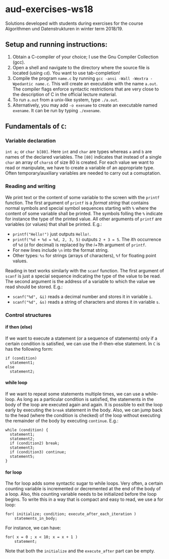 # aud-exercises-ws18
Solutions developed with students during exercises for the course Algorithmen und Datenstrukturen in winter term 2018/19.

## Setup and running instructions:

1. Obtain a C-compiler of your choice; I use the Gnu Compiler Collection (gcc).
2. Open a shell and navigate to the directory where the source file is located (using `cd`). You want to use tab-completion! 
3. Compile the program `name.c` by running 
`gcc -ansi -Wall -Wextra -Wpedantic name.c`. 
This will create an executable with the name `a.out`. The compiler flags enforce syntactic restrictions that are very close to the description of C in the official lecture material.
4. To run `a.out` from a unix-like system, type `./a.out`.
5. Alternatively, you may add `-o exename` to create an executable named `exename`. It can be run by typing `./exename`.


## Fundamentals of `C`:

### Variable declaration

`int a;` or `char b[80]`. Here `int` and `char` are types whereas `a` and `b` are names of the declared variables. The `[80]` indicates that instead of a single `char` an array of `chars`s of size 80 is created. For each value we want to read or manipulate, we have to create a variable of an appropriate type. Often temporary/auxiliary variables are needed to carry out a comuptation.

### Reading and writing

We print text or the content of some variable to the screen with the `printf` function. The first argument of `printf` is a *format string* that contains normal symbols and special symbol sequences starting with `%` where the content of some variable shall be printed. The symbols folling the `%` indicate for instance the type of the printed value. All other arguments of `printf` are variables (or values) that shall be printed. E.g.:
- `printf("Hello!")` just outputs `Hello!`. 
- `printf("%d + %d = %d, 2, 3, 5)` outputs `2 + 3 = 5`. The *i*th occurrence of `%d` (`d` for decimal) is replaced by the *i+1*th argument of `printf`. 
- For new lines include `\n` into the format string.
- Other types: `%s` for strings (arrays of characters), `%f` for floating point values.

Reading in text works similarly with the `scanf` function. The first argument of `scanf` is just a special sequence indicating the type of the value to be read. The second argument is the address of a variable to which the value we read should be stored. E.g.: 
- `scanf("%d", &i)` reads a decimal number and stores it in variable `i`.
- `scanf("%d", &s)` reads a string of characters and stores it in variable `s`.

### Control structures

#### if then (else)
If we want to execute a statement (or a sequence of statements) only if a certain condition is satisfied, we can use the if-then-else statement. In `C` is has the following form:

```
if (condition)
  statement1;
else
  statement2;
```

#### while loop
If we want to repeat some statements multiple times, we can use a while-loop. As long as a particular condition is satisfied, the statements in the body of the loop are executed again and again. It is possible to exit the loop early by executing the `break` statement in the body. Also, we can jump back to the head (where the condition is checked) of the loop without executing the remainder of the body by executing `continue`. E.g.:

```
while (condition) {
  statement1;
  statement2;
  if (condition2) break;
  statement3;
  if (condition3) continue;
  statement5;
}
```

#### for loop
The for loop adds some syntactic sugar to while loops. Very often, a certain counting variable is incremented or decremented at the end of the body of a loop. Also, this counting variable needs to be initialized before the loop begins. To write this in a way that is compact and easy to read, we use a for loop:
``` 
for( initialize; condition; execute_after_each_iteration )
    statements_in_body;
```
For instance, we can have:
```
for( x = 0 ; x < 10; x = x + 1 )
    statement;
```
Note that both the `initialize` and the `execute_after` part can be empty.
